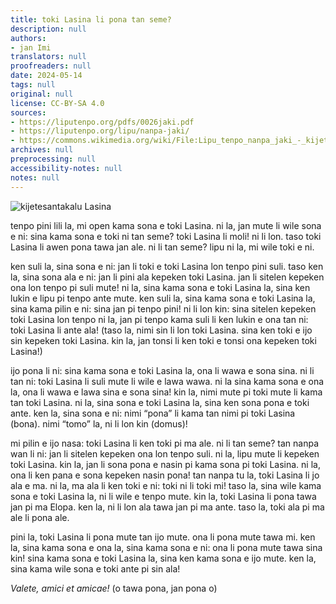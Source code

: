 ```yaml
---
title: toki Lasina li pona tan seme?
description: null
authors:
- jan Imi
translators: null
proofreaders: null
date: 2024-05-14
tags: null
original: null
license: CC-BY-SA 4.0
sources:
- https://liputenpo.org/pdfs/0026jaki.pdf
- https://liputenpo.org/lipu/nanpa-jaki/
- https://commons.wikimedia.org/wiki/File:Lipu_tenpo_nanpa_jaki_-_kijetesantakalu_Lasina.png
archives: null
preprocessing: null
accessibility-notes: null
notes: null
---
```


![kijetesantakalu Lasina](https://upload.wikimedia.org/wikipedia/commons/7/78/Lipu_tenpo_nanpa_jaki_-_kijetesantakalu_Lasina.png)

tenpo pini lili la, mi open kama sona e toki Lasina. ni la, jan mute li wile sona e ni: sina kama sona e toki ni tan seme? toki Lasina li moli! ni li lon. taso toki Lasina li awen pona tawa jan ale. ni li tan seme? lipu ni la, mi wile toki e ni.

ken suli la, sina sona e ni: jan li toki e toki Lasina lon tenpo pini suli. taso ken la, sina sona ala e ni: jan li pini ala kepeken toki Lasina. jan li sitelen kepeken ona lon tenpo pi suli mute! ni la, sina kama sona e toki Lasina la, sina ken lukin e lipu pi tenpo ante mute. ken suli la, sina kama sona e toki Lasina la, sina kama pilin e ni: sina jan pi tenpo pini! ni li lon kin: sina sitelen kepeken toki Lasina lon tenpo ni la, jan pi tenpo kama suli li ken lukin e ona tan ni: toki Lasina li ante ala! (taso la, nimi sin li lon toki Lasina. sina ken toki e ijo sin kepeken toki Lasina. kin la, jan tonsi li ken toki e tonsi ona kepeken toki Lasina!)

ijo pona li ni: sina kama sona e toki Lasina la, ona li wawa e sona sina. ni li tan ni: toki Lasina li suli mute li wile e lawa wawa. ni la sina kama sona e ona la, ona li wawa e lawa sina e sona sina! kin la, nimi mute pi toki mute li kama tan toki Lasina. ni la, sina sona e toki Lasina la, sina ken sona pona e toki ante. ken la, sina sona e ni: nimi “pona” li kama tan nimi pi toki Lasina (bona). nimi “tomo” la, ni li lon kin (domus)!

mi pilin e ijo nasa: toki Lasina li ken toki pi ma ale. ni li tan seme? tan nanpa wan li ni: jan li sitelen kepeken ona lon tenpo suli. ni la, lipu mute li kepeken toki Lasina. kin la, jan li sona pona e nasin pi kama sona pi toki Lasina. ni la, ona li ken pana e sona kepeken nasin pona! tan nanpa tu la, toki Lasina li jo ala e ma. ni la, ma ala li ken toki e ni: toki ni li toki mi! taso la, sina wile kama sona e toki Lasina la, ni li wile e tenpo mute. kin la, toki Lasina li pona tawa jan pi ma Elopa. ken la, ni li lon ala tawa jan pi ma ante. taso la, toki ala pi ma ale li pona ale.

pini la, toki Lasina li pona mute tan ijo mute. ona li pona mute tawa mi. ken la, sina kama sona e ona la, sina kama sona e ni: ona li pona mute tawa sina kin! sina kama sona e toki Lasina la, sina ken kama sona e ijo mute. ken la, sina kama wile sona e toki ante pi sin ala!

*Valete, amici et amicae!* (o tawa pona, jan pona o)